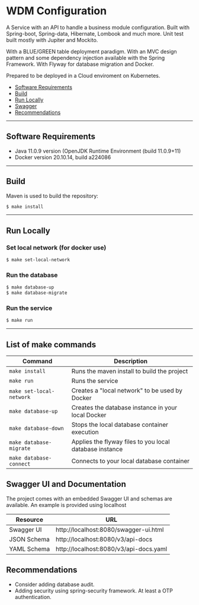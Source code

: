 # WDM Configuration

A Service with an API to handle a business module configuration. 
Built with Spring-boot, Spring-data, Hibernate, Lombook and much more.
Unit test built mostly with Jupiter and Mockito.

With a BLUE/GREEN table deployment paradigm. 
With an MVC design pattern and some dependency injection available with the Spring Framework.
With Flyway for database migration and Docker. 

Prepared to be deployed in a Cloud enviroment on Kubernetes. 

* [Software Requirements](#software-requirements)
* [Build](#build)
* [Run Locally](#run-locally)
* [Swagger](#swagger-ui-and-documentation)
* [Recommendations](#recommendations)
---
## Software Requirements

* Java 11.0.9 version (OpenJDK Runtime Environment (build 11.0.9+11)
* Docker version 20.10.14, build a224086

---
## Build

Maven is used to build the repository:

```bash
$ make install
```

---
## Run Locally
### Set local network (for docker use) 
```bash
$ make set-local-network
```

### Run the database

```bash
$ make database-up
$ make database-migrate
```

### Run the service

```bash
$ make run
```
---
## List of make commands

| Command                 | Description                                             |
|-------------------------|---------------------------------------------------------|
| `make install`          | Runs the maven install to build the project             |
| `make run`              | Runs the service                                        |
| `make set-local-network`| Creates a "local network" to be used by Docker          |
| `make database-up`      | Creates the database instance in your local Docker      |
| `make database-down`    | Stops the local database container execution            |
| `make database-migrate` | Applies the flyway files to you local database instance |
| `make database-connect` | Connects to your local database container               |


## Swagger UI and Documentation

The project comes with an embedded Swagger UI and schemas are available. An example is provided using localhost

| Resource    | URL                                    |
|-------------|----------------------------------------|
| Swagger UI  | http://localhost:8080/swagger-ui.html  |
| JSON Schema | http://localhost:8080/v3/api-docs      |
| YAML Schema | http://localhost:8080/v3/api-docs.yaml |

## Recommendations

* Consider adding database audit. 
* Adding security using spring-security framework. At least a OTP authentication. 